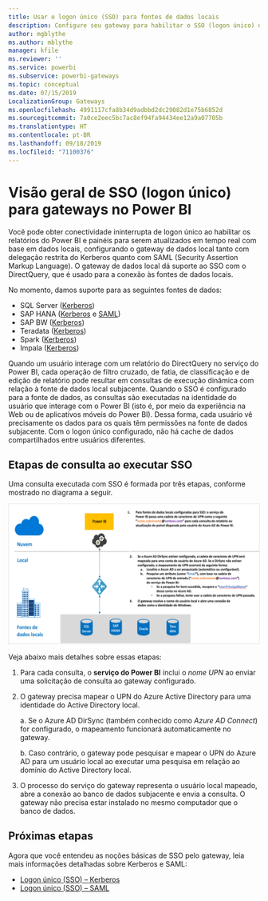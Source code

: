 ```yaml
---
title: Usar o logon único (SSO) para fontes de dados locais
description: Configure seu gateway para habilitar o SSO (logon único) do Power BI para fontes de dados locais.
author: mgblythe
ms.author: mblythe
manager: kfile
ms.reviewer: ''
ms.service: powerbi
ms.subservice: powerbi-gateways
ms.topic: conceptual
ms.date: 07/15/2019
LocalizationGroup: Gateways
ms.openlocfilehash: 4991117cfa8b34d9adbbd2dc29082d1e75b6852d
ms.sourcegitcommit: 7a0ce2eec5bc7ac8ef94fa94434ee12a9a07705b
ms.translationtype: HT
ms.contentlocale: pt-BR
ms.lasthandoff: 09/18/2019
ms.locfileid: "71100376"
---
```

# <a name="overview-of-single-sign-on-sso-for-gateways-in-power-bi"></a>Visão geral de SSO (logon único) para gateways no Power BI

Você pode obter conectividade ininterrupta de logon único ao habilitar os relatórios do Power BI e painéis para serem atualizados em tempo real com base em dados locais, configurando o gateway de dados local tanto com delegação restrita do Kerberos quanto com SAML (Security Assertion Markup Language). O gateway de dados local dá suporte ao SSO com o DirectQuery, que é usado para a conexão às fontes de dados locais.

No momento, damos suporte para as seguintes fontes de dados:

* SQL Server ([Kerberos](service-gateway-sso-kerberos.md))
* SAP HANA ([Kerberos](service-gateway-sso-kerberos.md) e [SAML](service-gateway-sso-saml.md))
* SAP BW ([Kerberos](service-gateway-sso-kerberos.md))
* Teradata ([Kerberos](service-gateway-sso-kerberos.md))
* Spark ([Kerberos](service-gateway-sso-kerberos.md))
* Impala ([Kerberos](service-gateway-sso-kerberos.md))

Quando um usuário interage com um relatório do DirectQuery no serviço do Power BI, cada operação de filtro cruzado, de fatia, de classificação e de edição de relatório pode resultar em consultas de execução dinâmica com relação à fonte de dados local subjacente. Quando o SSO é configurado para a fonte de dados, as consultas são executadas na identidade do usuário que interage com o Power BI (isto é, por meio da experiência na Web ou de aplicativos móveis do Power BI). Dessa forma, cada usuário vê precisamente os dados para os quais têm permissões na fonte de dados subjacente. Com o logon único configurado, não há cache de dados compartilhados entre usuários diferentes.

## <a name="query-steps-when-running-sso"></a>Etapas de consulta ao executar SSO

Uma consulta executada com SSO é formada por três etapas, conforme mostrado no diagrama a seguir.

![Etapas de consulta SSO](media/service-gateway-sso-overview/sso-query-steps.png)

Veja abaixo mais detalhes sobre essas etapas:

1. Para cada consulta, o **serviço do Power BI** inclui o *nome UPN* ao enviar uma solicitação de consulta ao gateway configurado.

2. O gateway precisa mapear o UPN do Azure Active Directory para uma identidade do Active Directory local.

   a.  Se o Azure AD DirSync (também conhecido como *Azure AD Connect*) for configurado, o mapeamento funcionará automaticamente no gateway.

   b.  Caso contrário, o gateway pode pesquisar e mapear o UPN do Azure AD para um usuário local ao executar uma pesquisa em relação ao domínio do Active Directory local.

3. O processo do serviço do gateway representa o usuário local mapeado, abre a conexão ao banco de dados subjacente e envia a consulta. O gateway não precisa estar instalado no mesmo computador que o banco de dados.

## <a name="next-steps"></a>Próximas etapas

Agora que você entendeu as noções básicas de SSO pelo gateway, leia mais informações detalhadas sobre Kerberos e SAML:

* [Logon único (SSO) – Kerberos](service-gateway-sso-kerberos.md)
* [Logon único (SSO) – SAML](service-gateway-sso-saml.md)
